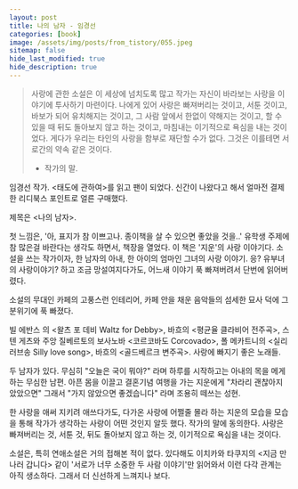 ```yaml
---
layout: post
title: 나의 남자 - 임경선
categories: [book]
image: /assets/img/posts/from_tistory/055.jpeg
sitemap: false
hide_last_modified: true
hide_description: true
---
```





> 사랑에 관한 소설은 이 세상에 넘치도록 많고 작가는 자신이 바라보는 사랑을 이야기에 투사하기 마련이다. 나에게 있어 사랑은 빠져버리는 것이고, 서툰 것이고, 바보가 되어 유치해지는 것이고, 그 사람 앞에서 한없이 약해지는 것이고, 할 수 있을 때 뒤도 돌아보지 않고 하는 것이고, 마침내는 이기적으로 욕심을 내는 것이었다. 게다가 우리는 타인의 사랑을 함부로 재단할 수가 없다. 그것은 이를테면 서로간의 약속 같은 것이다. 
> 
> - 작가의 말.

  


임경선 작가. <태도에 관하여\>를 읽고 팬이 되었다. 신간이 나왔다고 해서 얼마전 결제한 리디북스 포인트로 얼른 구매했다. 

제목은 <나의 남자\>.

첫 느낌은, '아, 표지가 참 이쁘고나. 종이책을 살 수 있으면 좋았을 것을..' 유학생 주제에 참 많은걸 바란다는 생각도 하면서, 책장을 열었다. 이 책은 '지운'의 사랑 이야기다. 소설을 쓰는 작가이자, 한 남자의 아내, 한 아이의 엄마인 그녀의 사랑 이야기. 응? 유부녀의 사랑이야기? 하고 조금 망설여지다가도, 어느새 이야기 푹 빠져버려서 단번에 읽어버렸다. 

  


소설의 무대인 카페의 고풍스런 인테리어, 카페 안을 채운 음악들의 섬세한 묘사 덕에 그 분위기에 푹 빠졌다. 

빌 에반스 의 <왈츠 포 데비 Waltz for Debby\>, 바흐의 <평균율 클라비어 전주곡\>, 스텐 게츠와 주앙 질베르토의 보사노바 <코르코바도 Corcovado\>, 폴 메카트니의 <실리 러브송 Silly love song\>, 바흐의 <골드베르크 변주곡\>. 사랑에 빠지기 좋은 노래들.

  


두 남자가 있다. 무심히 "오늘은 국이 뭐야?" 라며 하루를 시작하고는 아내의 목을 메게 하는 무심한 남편. 아픈 몸을 이끌고 결혼기념 여행을 가는 지운에게 "차라리 괜찮아지 았았으면" 그래서 "가지 않았으면 좋겠습니다" 라며 조용히 떼쓰는 성현.

한 사랑을 애써 지키려 애쓰다가도, 다가온 사랑에 어쩔줄 몰라 하는 지운의 모습을 모습을 통해 작가가 생각하는 사랑이 어떤 것인지 알듯 했다. 작가의 말에 동의한다. 사랑은 빠져버리는 것, 서툰 것, 뒤도 돌아보지 않고 하는 것, 이기적으로 욕심을 내는 것이다.

  
소설은, 특히 연애소설은 거의 접해본 적이 없다. 있다해도 이치카와 타쿠지의 <지금 만나러 갑니다\> 같이 '서로가 너무 소중한 두 사람 이야기'만 읽어와서 이런 다각 관계는 아직 생소하다. 그래서 더 신선하게 느껴지나 보다.

  


  


